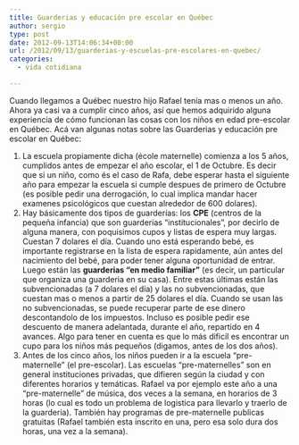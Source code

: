 ```yaml
---
title: Guarderias y educación pre escolar en Québec
author: sergio
type: post
date: 2012-09-13T14:06:34+00:00
url: /2012/09/13/guarderias-y-escuelas-pre-escolares-en-quebec/
categories:
  - vida cotidiana

---
```

Cuando llegamos a Québec nuestro hijo Rafael tenía mas o menos un año. Ahora ya casi va a cumplir cinco años, así que hemos adquirido alguna experiencia de cómo funcionan las cosas con los niños en edad pre-escolar en Québec. Acá van algunas notas sobre las Guarderias y educación pre escolar en Québec:

  1. La escuela propiamente dicha (école maternelle) comienza a los 5 años, cumplidos antes de empezar el año escolar, el 1 de Octubre. Es decir que si un niño, como és el caso de Rafa, debe esperar hasta el siguiente año para empezar la escuela si cumple despues de primero de Octubre (es posible pedir una derrogación, lo cual implica mandar hacer examenes psicológicos que cuestan alrededor de 600 dolares).
  2. Hay básicamente dos tipos de guarderías: los **CPE** (centros de la pequeña infancia) que son guarderias &#8220;institucionales&#8221;, por decirlo de alguna manera, con poquisimos cupos y listas de espera muy largas. Cuestan 7 dolares el día. Cuando uno está esperando bebé, es importante registrarse en la lista de espera rapidamente, aún antes del nacimiento del bebé, para poder tener alguna oportunidad de entrar. Luego están las **guarderias &#8220;en medio familiar&#8221;** (es decir, un particular que organiza una guarderia en su casa). Entre estas últimas están las subvencionadas (a 7 dolares el día) y las no subvencionadas, que cuestan mas o menos a partir de 25 dolares el día. Cuando se usan las no subvencionadas, se puede recuperar parte de ese dinero descontandolo de los impuestos. Incluso es posible pedir ese descuento de manera adelantada, durante el año, repartido en 4 avances. Algo para tener en cuenta es que lo más dificil es encontrar un cupo para los niños más pequeños (digamos, antes de los dos años).
  3. Antes de los cinco años, los niños pueden ir a la escuela &#8220;pre-maternelle&#8221; (el pre-escolar). Las escuelas &#8220;pre-maternelles&#8221; son en general instituciones privadas, que difieren según la ciudad y con diferentes horarios y temáticas. Rafael va por ejemplo este año a una &#8220;pre-maternelle&#8221; de música, dos veces a la semana, en horarios de 3 horas (lo cual es todo un problema de logistica para llevarlo y traerlo de la guarderia). También hay programas de pre-maternelle publicas gratuitas (Rafael también esta inscrito en una, pero esa solo dura dos horas, una vez a la semana).
